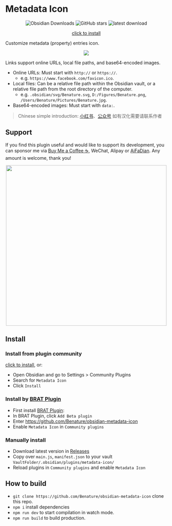 # Metadata Icon

<div style="text-align:center">

![Obsidian Downloads](https://img.shields.io/badge/dynamic/json?logo=obsidian&color=%23483699&label=downloads&query=%24%5B%22metadata-icon%22%5D.downloads&url=https%3A%2F%2Fraw.githubusercontent.com%2Fobsidianmd%2Fobsidian-releases%2Fmaster%2Fcommunity-plugin-stats.json) ![GitHub stars](https://img.shields.io/github/stars/Benature/obsidian-metadata-icon?style=flat) ![latest download](https://img.shields.io/github/downloads/Benature/obsidian-metadata-icon/latest/total?style=plastic)

[click to install](https://obsidian.md/plugins?id=metadata-icon)

</div>

Customize metadata (property) entries icon.



<center>
<img src="https://s2.loli.net/2024/01/24/cuvJPSjtZpaFmyk.png" >
<!-- <img width="655" alt="image" src="https://github.com/Benature/obsidian-metadata-icon/assets/35028647/3006defa-16dc-47c6-99e2-8019d738eb5a"> -->
</center>


Links support online URLs, local file paths, and base64-encoded images.
- Online URLs: Must start with `http://` or `https://`. 
  - e.g. `https://www.facebook.com/favicon.ico`.
- Local files: Can be a relative file path within the Obsidian vault, or a relative file path from the root directory of the computer. 
  - e.g. `.obsidian/svg/Benature.svg`, `D:/Figures/Benature.png`, `/Users/Benature/Pictures/Benature.jpg`.
- Base64-encoded images: Must start with `data:`.

<!-- "链接支持在线网址、本地文件路径、base64编码图片等。",
"在线网址：需以 `http://` 或 `https://` 开头。如 `https://mp.weixin.qq.com/favicon.ico`。",
"本地文件：可以是相对 Obsidian 库的文件路径，或者相对电脑根目录的文件路径。如 `.obsidian/svg/木一.svg`、`D:/图片/木一.png`",
"base64编码图片：需以 `data:` 开头。" -->

> Chinese simple introduction: [小红书](http://xhslink.com/Uix9iF)、[公众号](https://mp.weixin.qq.com/s/F2ixCiDU-yP6PKAyOcDhjw) 
> 如有汉化需要请联系作者

## Support

If you find this plugin useful and would like to support its development, you can sponsor me via [Buy Me a Coffee ☕️](https://www.buymeacoffee.com/benature), WeChat, Alipay or [AiFaDian](https://afdian.net/a/Benature-K). Any amount is welcome, thank you!

<p align="center">
<img src="https://s2.loli.net/2024/04/01/VtX3vYLobdF6MBc.png" width="500px">
</p>


## Install

### Install from plugin community

[click to install](https://obsidian.md/plugins?id=metadata-icon), or:

- Open Obsidian and go to Settings > Community Plugins
- Search for `Metadata Icon`
- Click `Install`

### Install by [BRAT Plugin](https://obsidian.md/plugins?id=obsidian42-brat)

- First install [BRAT Plugin](https://obsidian.md/plugins?id=obsidian42-brat):
- In BRAT Plugin, click `Add Beta plugin`
- Enter https://github.com/Benature/obsidian-metadata-icon
- Enable `Metadata Icon` in `Community plugins`

### Manually install

- Download latest version in [Releases](https://github.com/Benature/obsidian-metadata-icon/releases/latest)
- Copy over `main.js`, `manifest.json` to your vault `VaultFolder/.obsidian/plugins/metadata-icon/`
- Reload plugins in `Community plugins` and enable `Metadata Icon`

## How to build

- `git clone https://github.com/Benature/obsidian-metadata-icon` clone this repo.
- `npm i`  install dependencies
- `npm run dev` to start compilation in watch mode.
- `npm run build`  to build production.


